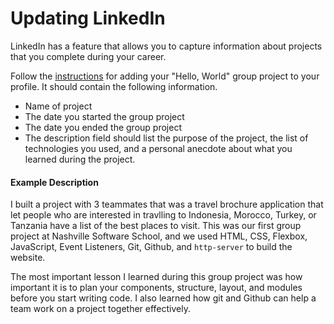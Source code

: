 # Updating LinkedIn

LinkedIn has a feature that allows you to capture information about projects that you complete during your career.

Follow the [instructions](https://www.linkedin.com/help/linkedin/answer/43524/adding-and-editing-projects-on-your-profile?lang=en) for adding your "Hello, World" group project to your profile. It should contain the following information.

* Name of project
* The date you started the group project
* The date you ended the group project
* The description field should list the purpose of the project, the list of technologies you used, and a personal anecdote about what you learned during the project.

#### Example Description

I built a project with 3 teammates that was a travel brochure application that let people who are interested in travlling to Indonesia, Morocco, Turkey, or Tanzania have a list of the best places to visit. This was our first group project at Nashville Software School, and we used HTML, CSS, Flexbox, JavaScript, Event Listeners, Git, Github, and `http-server` to build the website.

The most important lesson I learned during this group project was how important it is to plan your components, structure, layout, and modules before you start writing code. I also learned how git and Github can help a team work on a project together effectively.


